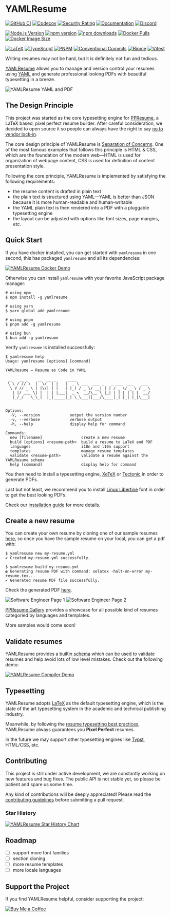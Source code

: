 # YAMLResume

<!-- Build, Quality & Docs -->
[![GitHub CI](https://github.com/yamlresume/yamlresume/workflows/test/badge.svg)](https://github.com/yamlresume/yamlresume/actions/workflows/test.yml)
[![Codecov](https://img.shields.io/codecov/c/github/yamlresume/yamlresume?style=flat-square&logo=codecov)](https://codecov.io/gh/yamlresume/yamlresume)
[![Security Rating](https://img.shields.io/badge/Security-A+-brightgreen?style=flat-square&logo=shield)](https://github.com/yamlresume/yamlresume/security)
[![Documentation](https://img.shields.io/badge/docs-yamlresume.dev-blue?style=flat-square&logo=gitbook)](https://yamlresume.dev)
[![Discord](https://img.shields.io/discord/1371488902023479336?style=flat-square&logo=discord&color=5865F2)](https://discord.gg/9SyT7mVV4K)

<!-- Package & Distribution -->
[![Node.js Version](https://img.shields.io/node/v/yamlresume.svg?style=flat-square&logo=node.js&color=339933)](https://nodejs.org/)
[![npm version](https://img.shields.io/npm/v/yamlresume.svg?style=flat-square&logo=npm)](https://www.npmjs.com/package/yamlresume)
[![npm downloads](https://img.shields.io/npm/dm/yamlresume.svg?style=flat-square&logo=npm&color=CB3837)](https://www.npmjs.com/package/yamlresume)
[![Docker Pulls](https://img.shields.io/docker/pulls/yamlresume/yamlresume.svg?style=flat-square&logo=docker)](https://hub.docker.com/r/yamlresume/yamlresume)
[![Docker Image Size](https://img.shields.io/docker/image-size/yamlresume/yamlresume/latest.svg?style=flat-square&logo=docker&color=2496ED)](https://hub.docker.com/r/yamlresume/yamlresume)

<!-- Technology Stack -->
[![LaTeX](https://img.shields.io/badge/LaTeX-Typesetting-008080?style=flat-square&logo=latex)](https://www.latex-project.org/)
[![TypeScript](https://img.shields.io/badge/TypeScript-5.0+-blue?style=flat-square&logo=typescript)](https://www.typescriptlang.org/)
[![PNPM](https://img.shields.io/badge/PNPM-Workspace-orange?style=flat-square&logo=pnpm)](https://pnpm.io/)
[![Conventional Commits](https://img.shields.io/badge/Conventional%20Commits-1.0.0-FE5196?style=flat-square&logo=conventionalcommits)](https://conventionalcommits.org)
[![Biome](https://img.shields.io/badge/Biome-Linted-60a5fa?style=flat-square&logo=biome)](https://biomejs.dev/)
[![Vitest](https://img.shields.io/badge/Vitest-Tested-6E9F18?style=flat-square&logo=vitest)](https://vitest.dev/)


Writing resumes may not be hard, but it is definitely not fun and tedious.

[YAMLResume](https://yamlresume.dev) allows you to manage and version control
your resumes using [YAML](https://yaml.org/) and generate professional looking
PDFs with beautiful typesetting in a breeze.

![YAMLResume YAML and PDF](./docs/static/images/yamlresume-yaml-and-pdf.webp)

## The Design Principle

This project was started as the core typesetting engine for
[PPResume](https://ppresume.com/?ref=yamlresume), a LaTeX based, pixel perfect
resume builder. After careful consideration, we decided to open source it so
people can always have the right to say [no to vendor
lock-in](https://blog.ppresume.com/posts/no-vendor-lock-in).

The core design principle of YAMLResume is [Separation of
Concerns](https://en.wikipedia.org/wiki/Separation_of_concerns). One of the most
famous examples that follows this principle is HTML & CSS, which are the
foundation of the modern web—HTML is used for organization of webpage content,
CSS is used for definition of content presentation style.

Following the core principle, YAMLResume is implemented by satisfying the
following requirements:

- the resume content is drafted in plain text
- the plain text is structured using YAML—YAML is better than JSON because it is
  more human-readable and human-writable
- the YAML plain text is then rendered into a PDF with a pluggable typesetting
  engine
- the layout can be adjusted with options like font sizes, page margins, etc.

## Quick Start

If you have docker installed, you can get started with `yamlresume` in one
second, this has packaged `yamlresume` and all its dependencies:

[![YAMLResume Docker Demo](https://asciinema.org/a/722057.svg)](https://asciinema.org/a/722057)

Otherwise you can install `yamlresume` with your favorite JavaScript package
manager:

```
# using npm
$ npm install -g yamlresume

# using yarn
$ yarn global add yamlresume

# using pnpm
$ pnpm add -g yamlresume

# using bun
$ bun add -g yamlresume
```

Verify `yamlresume` is installed successfully:

```
$ yamlresume help
Usage: yamlresume [options] [command]

YAMLResume — Resume as Code in YAML

 __   __ _    __  __ _     ____
 \ \ / // \  |  \/  | |   |  _ \ ___  ___ _   _ ___  ___   ___
  \ V // _ \ | |\/| | |   | |_) / _ \/ __| | | / _ \/ _ \ / _ \
   | |/ ___ \| |  | | |___|  _ <  __/\__ \ |_| | | | | | |  __/
   |_/_/   \_\_|  |_|_____|_| \_\___||___/\____|_| |_| |_|\___|


Options:
  -V, --version             output the version number
  -v, --verbose             verbose output
  -h, --help                display help for command

Commands:
  new [filename]                 create a new resume
  build [options] <resume-path>  build a resume to LaTeX and PDF
  languages                      i18n and l10n support
  templates                      manage resume templates
  validate <resume-path>         validate a resume against the YAMLResume schema
  help [command]                 display help for command
```

You then need to install a typesetting engine,
[XeTeX](http://yamlresume.dev/docs/getting-started#xetex) or
[Tectonic](http://yamlresume.dev/docs/getting-started#xetex) in order to
generate PDFs.

Last but not least, we recommend you to install [Linux
Libertine](http://yamlresume.dev/docs/getting-started#linux-libertine) font in
order to get the best looking PDFs.

Check our [installation guide](http://yamlresume.dev/docs/installation) for more
details.

## Create a new resume

You can create your own resume by cloning one of our sample resumes
[here](./packages/cli/src/commands/fixtures/software-engineer.yml), so once you have the
sample resume on your local, you can get a pdf with:

```
$ yamlresume new my-resume.yml
✔ Created my-resume.yml successfully.

$ yamlresume build my-resume.yml
◐ Generating resume PDF with command: xelatex -halt-on-error my-resume.tex...
✔ Generated resume PDF file successfully.
```

Check the generated PDF [here](./docs/static/images/resume.pdf).

![Software Engineer Page 1](./docs/static/images/resume-1.webp)
![Software Engineer Page 2](./docs/static/images/resume-2.webp)


[PPResume Gallery](https://ppresume.com/gallery/?ref=yamlresume) provides a
showcase for all possible kind of resumes categoried by languages and templates.

More samples would come soon!

## Validate resumes

YAMLResume provides a builtin
[schema](https://yamlresume.dev/docs/compiler/schema) which can be used to
validate resumes and help avoid lots of low level mistakes. Check out the
following demo:

[![YAMLResume Compiler Demo](https://asciinema.org/a/728098.svg)](https://asciinema.org/a/728098)

## Typesetting

YAMLResume adopts [LaTeX](https://www.latex-project.org/) as the default
typesetting engine, which is the state of the art typesetting system in the
academic and technical publishing industry.

Meanwhile, by following the [resume typesetting best
practices](https://docs.ppresume.com/guide?ref=yamlresume), YAMLResume always
guarantees you **Pixel Perfect** resumes.

In the future we may support other typesetting engines like
[Typst](https://github.com/typst/typst), HTML/CSS, etc.

## Contributing

This project is still under active development, we are constantly working on
new features and bug fixes. The public API is not stable yet, so please be
patient and spare us some time.

Any kind of contributions will be deeply appreciated! Please read the
[contributing guidelines](./CONTRIBUTING.md) before submitting a pull request.

### Star History

[![YAMLResume Star History Chart](https://api.star-history.com/svg?repos=yamlresume/yamlresume&type=Date)](https://www.star-history.com/#yamlresume/yamlresume&Date)

## Roadmap

- [ ] support more font families
- [ ] section cloning
- [ ] more resume templates
- [ ] more locale languages

## Support the Project

If you find YAMLResume helpful, consider supporting the project:

[![Buy Me a Coffee](https://img.shields.io/badge/Buy%20Me%20a%20Coffee-FFDD00?style=for-the-badge&logo=buy-me-a-coffee&logoColor=black)](https://buymeacoffee.com/xiaohanyu)
